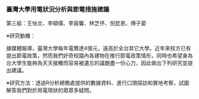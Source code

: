 ### 臺灣大學用電狀況分析與節電措施建議

第三組：王怡文、李碩儒、李宸馨、林芝伃、倪昆恩、傅子晏

※研究動機：

據媒體報導，臺灣大學每年電費達4億元，遠高於全台其它大學。近年來校方已有提出節電政策，然而我們好奇校園內各建物在推行節電政策情形，同時也希望身為台大學生能夠為天天接觸而容易被遺忘的議題盡一份心力，因此做出下列研究並提出建議。

※研究方法：透過R分析總務處提供的數據資料、進行口頭探訪和實地考察，試圖解答我們對於用電現狀的眾眾多疑問。
